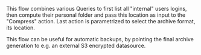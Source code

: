 This flow combines various Queries to first list all "internal" users logins, then compute their personal 
folder and pass this location as input to the "Compress" action. Last action is parametrized to select the archive format, its location. 

This flow can be useful for automatic backups, by pointing the final archive generation to e.g. an external S3 encrypted datasource.